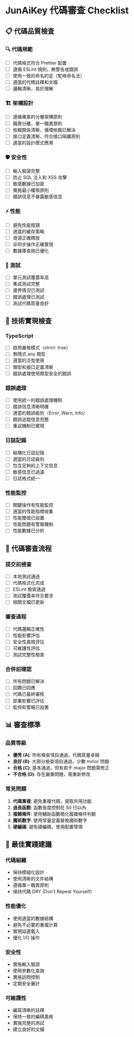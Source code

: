 # JunAiKey 代碼審查 Checklist

## 📋 代碼品質檢查

### 🔍 代碼規範
- [ ] 代碼格式符合 Prettier 配置
- [ ] 遵循 ESLint 規則，無警告或錯誤
- [ ] 使用一致的命名約定（駝峰命名法）
- [ ] 適當的代碼註釋和文檔
- [ ] 邏輯清晰，易於理解

### 🏗️ 架構設計
- [ ] 遵循專案的分層架構原則
- [ ] 職責分離，單一職責原則
- [ ] 依賴關係清晰，循環依賴已解決
- [ ] 接口定義清晰，符合接口隔離原則
- [ ] 適當的設計模式應用

### 🛡️ 安全性
- [ ] 輸入驗證完整
- [ ] 防止 SQL 注入和 XSS 攻擊
- [ ] 敏感數據已加密
- [ ] 實施最小權限原則
- [ ] 錯誤信息不暴露敏感信息

### ⚡ 性能
- [ ] 避免性能瓶頸
- [ ] 適當的緩存策略
- [ ] 資源正確釋放
- [ ] 非同步操作正確實現
- [ ] 數據庫查詢已優化

### 🧪 測試
- [ ] 單元測試覆蓋率高
- [ ] 集成測試完整
- [ ] 邊界情況已測試
- [ ] 錯誤處理已測試
- [ ] 測試代碼質量良好

## 📝 技術實現檢查

### TypeScript
- [ ] 啟用嚴格模式（strict: true）
- [ ] 無隱式 any 類型
- [ ] 適當的泛型使用
- [ ] 類型和接口定義清晰
- [ ] 錯誤處理使用類型安全的錯誤

### 錯誤處理
- [ ] 使用統一的錯誤處理機制
- [ ] 錯誤信息清晰明確
- [ ] 適當的錯誤級別（Error, Warn, Info）
- [ ] 錯誤追蹤信息完整
- [ ] 重試機制已實現

### 日誌記錄
- [ ] 結構化日誌記錄
- [ ] 適當的日誌級別
- [ ] 包含足夠的上下文信息
- [ ] 敏感信息已過濾
- [ ] 日誌格式統一

### 性能監控
- [ ] 關鍵操作有性能監控
- [ ] 適當的性能指標收集
- [ ] 性能閾值已設置
- [ ] 性能問題有警報機制
- [ ] 性能數據已分析

## 🔧 代碼審查流程

### 提交前檢查
- [ ] 本地測試通過
- [ ] 代碼格式化完成
- [ ] ESLint 檢查通過
- [ ] 測試覆蓋率符合要求
- [ ] 相關文檔已更新

### 審查過程
- [ ] 代碼邏輯正確性
- [ ] 性能影響評估
- [ ] 安全性風險評估
- [ ] 可維護性評估
- [ ] 測試完整性檢查

### 合併前確認
- [ ] 所有問題已解決
- [ ] 回饋已回應
- [ ] 代碼已最終審核
- [ ] 部署影響已評估
- [ ] 監控和警報已設置

## 📊 審查標準

### 品質等級
- **優秀 (A)**: 所有檢查項目通過，代碼質量卓越
- **良好 (B)**: 大部分檢查項目通過，少數 minor 問題
- **合格 (C)**: 基本通過，但有若干 major 問題需修正
- **不合格 (D)**: 存在嚴重問題，需重新修改

### 常見問題
1. **代碼重複**: 避免重複代碼，提取共用功能
2. **過長函數**: 函數長度控制在 50 行以內
3. **複雜條件**: 使用輔助函數簡化複雜條件判斷
4. **魔術數字**: 使用常量定義替換魔術數字
5. **硬編碼**: 避免硬編碼，使用配置管理

## 🎯 最佳實踐建議

### 代碼組織
- 保持模組化設計
- 使用清晰的文件結構
- 遵循單一職責原則
- 保持代碼 DRY (Don't Repeat Yourself)

### 性能優化
- 使用適當的數據結構
- 避免不必要的重複計算
- 實現延遲載入
- 優化 I/O 操作

### 安全性
- 實施輸入驗證
- 使用參數化查詢
- 實施訪問控制
- 定期安全審計

### 可維護性
- 編寫清晰的註釋
- 保持一致的編碼風格
- 實施完整的測試
- 建立良好的文檔
